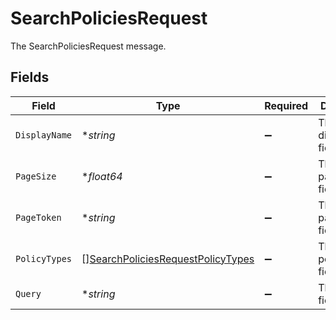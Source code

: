 # SearchPoliciesRequest

The SearchPoliciesRequest message.


## Fields

| Field                                                                                         | Type                                                                                          | Required                                                                                      | Description                                                                                   |
| --------------------------------------------------------------------------------------------- | --------------------------------------------------------------------------------------------- | --------------------------------------------------------------------------------------------- | --------------------------------------------------------------------------------------------- |
| `DisplayName`                                                                                 | **string*                                                                                     | :heavy_minus_sign:                                                                            | The displayName field.                                                                        |
| `PageSize`                                                                                    | **float64*                                                                                    | :heavy_minus_sign:                                                                            | The pageSize field.                                                                           |
| `PageToken`                                                                                   | **string*                                                                                     | :heavy_minus_sign:                                                                            | The pageToken field.                                                                          |
| `PolicyTypes`                                                                                 | [][SearchPoliciesRequestPolicyTypes](../../models/shared/searchpoliciesrequestpolicytypes.md) | :heavy_minus_sign:                                                                            | The policyTypes field.                                                                        |
| `Query`                                                                                       | **string*                                                                                     | :heavy_minus_sign:                                                                            | The query field.                                                                              |